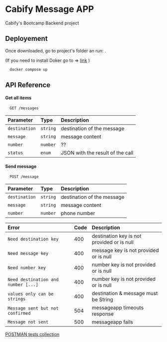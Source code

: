 
# Cabify Message APP

Cabify's Bootcamp Backend project 


## Deployement

Once downloaded, go to project's folder an run: .

(If you need to install Doker go to => [link](https://www.docker.com/get-started/) )

```bash
  docker compose up
```

## API Reference

#### Get all items

```http
  GET /messages
```

| Parameter | Type     | Description                |
| :-------- | :------- | :------------------------- |
| `destination` | `string` | destination of the message |
| `message` | `string` | message content |
| `number` | `number` | ?? |
| `status` | `enum` | JSON with the result of the call |







#### Send message

```http
  POST /message
```

| Parameter | Type     | Description                       |
| :-------- | :------- | :-------------------------------- |
| `destination` | `string` | destination of the message |
| `message` | `string` | message content |
| `number` | `number` | phone number |

| Error | Code    | Description                       |
| :-------- | :------- | :-------------------------------- |
| `Need destination key` | 400 | destination key is not provided or is null |
| `Need message key` | 400 | message key is not provided or is null |
| `Need number key` | 400 | number key is not provided or is null|
| `Need destination and number [...]` | 400 | number key is not provided or is null|
| `values only can be strings` | 400 | destination & message must be String|
| `Message sent but not confirmed` | 504 | messageapp timeouts response|
| `Message not sent` | 500 | messageapp fails |


[POSTMAN tests collection](test_messages.postman_collection.json)










